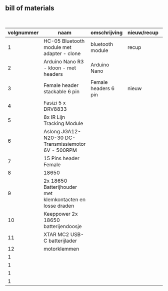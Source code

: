 ## bill of materials
<br />

|volgnummer|naam|omschrijving|nieuw/recup|kostprijs/stuk|aantal|subtotaal|
|----------|----|------------|-----------|---------|------|---------|
|         1|    HC-05 Bluetooth module met adapter - clone| bluetooth module           | recup          | €5.80             |      |         |
|         2|    Arduino Nano R3 - kloon - met headers| Arduino Nano           |           |              |      |         |
|         3|    Female header stackable 6 pin | Female headers 6 pin           | nieuw          |              | 6     |         |
|         4|    Fasizi 5 x DRV8833|            |           |              |      |         |
|         5|   8x IR Lijn Tracking Module |            |           |              |      |         |
|         6|    Aslong JGA12-N20-30 DC-Transmissiemotor 6V - 500RPM|            |           |              |      |         |
|         7|   15 Pins header Female |            |           |              |      |         |
|         8|   18650   |           |           |              |      |         |
|         9|    2x 18650 Batterijhouder met klemkontacten en losse draden |           |           |              |      |         |
|         10|   Keeppower 2x 18650  batterijendoosje |            |           |              |      |         |
|         11|   XTAR MC2 USB-C batterijlader |            |           |              |      |         |
|         12| motorklemmen   |            |           |              |      |         |
|         1|    |            |           |              |      |         |
|         1|    |            |           |              |      |         |
|         1|    |            |           |              |      |         |
|         1|    |            |           |              |      |         |
